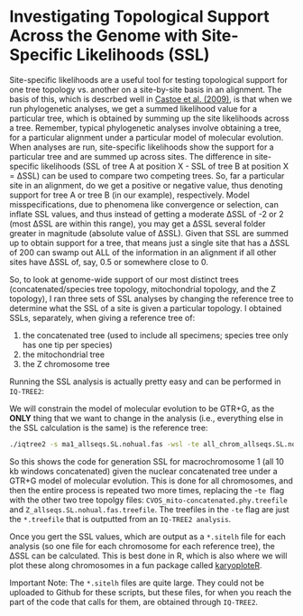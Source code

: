 # Investigating Topological Support Across the Genome with Site-Specific Likelihoods (SSL)

Site-specific likelihoods are a useful tool for testing topological support for one tree topology vs. another on a site-by-site basis in an alignment. The basis of this, which is descrbed well in [Castoe et al. (2009)](https://doi.org/10.1073/pnas.0900233106),  is that when we run phylogenetic analyses, we get a summed likelihood value for a particular tree, which is obtained by summing up the site likelihoods across a tree. Remember, typical phylogenetic analyses involve obtaining a tree, for a particular alignment under a particular model of molecular evolution. When analyses are run, site-specific likelihoods show the support for a particular tree and are summed up across sites. The difference in site-specific likelihoods (SSL of tree A at position X - SSL of tree B at position X = ΔSSL) can be used to compare two competing trees. So, far a particular site in an alignment, do we get a positive or negative value, thus denoting support for tree A or tree B (in our example), respectively. Model misspecifications, due to phenomena like convergence or selection, can inflate SSL values, and thus instead of getting a moderate ΔSSL of -2 or 2 (most ΔSSL are within this range), you may get a ΔSSL several folder greater in magnitude (absolute value of ΔSSL). Given that SSL are summed up to obtain support for a tree, that means just a single site that has a ΔSSL of 200 can swamp out ALL of the information in an alignment if all other sites have ΔSSL of, say, 0.5 or somewhere close to 0.

So, to look at genome-wide support of our most distinct trees (concatenated/species tree topology, mitochondrial topology, and the Z topology), I ran three sets of SSL analyses by changing the reference tree to determine what the SSL of a site is given a particular topology. I obtained SSLs, separately, when giving a reference tree of:

1. the concatenated tree (used to include all specimens; species tree only has one tip per species)
2. the mitochondrial tree
3. the Z chromosome tree

Running the SSL analysis is actually pretty easy and can be performed in `IQ-TREE2`:

We will constrain the model of molecular evolution to be GTR+G, as the **ONLY** thing that we want to change in the analysis (i.e., everything else in the SSL calculation is the same) is the reference tree:

```bash
./iqtree2 -s ma1_allseqs.SL.nohual.fas -wsl -te all_chrom_allseqs.SL.nohual.fas.treefile -m GTR+G -nt AUTO
```

So this shows the code for generation SSL for macrochromosome 1 (all 10 kb windows concatenated) given the nuclear concatenated tree under a GTR+G model of molecular evolution. This is done for all chromosomes, and then the entire process is repeated two more times, replacing the -`te `flag with the other two tree topolgy files: `CVOS_mito-concatenated.phy.treefile` and `Z_allseqs.SL.nohual.fas.treefile`. The treefiles in the `-te` flag are just the `*.treefile` that is outputted from an `IQ-TREE2 analysis`.

Once you gert the SSL values, which are output as a `*.sitelh` file for each analysis (so one file for each chromosome for each reference tree), the ΔSSL can be calculated. This is best done in R, which is also where we will plot these along chromosomes in a fun package called [karyoploteR](https://bernatgel.github.io/karyoploter_tutorial/).

Important Note: The `*.sitelh` files are quite large. They could not be uploaded to Github for these scripts, but these files, for when you reach the part of the code that calls for them, are obtained through `IQ-TREE2`. 
